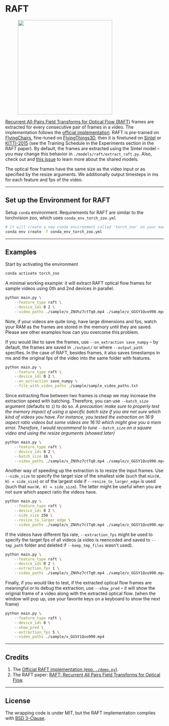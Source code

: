# RAFT
<figure>
  <img src="../../_assets/raft.png" width="300" />
</figure>

[Recurrent All-Pairs Field Transforms for Optical Flow (RAFT)](https://arxiv.org/abs/2003.12039) frames are extracted for every consecutive pair of frames in a video. The implementation follows the [official implementation](https://github.com/princeton-vl/RAFT/tree/25eb2ac723c36865c636c9d1f497af8023981868). RAFT is pre-trained on [FlyingChairs](https://lmb.informatik.uni-freiburg.de/resources/datasets/FlyingChairs.en.html), fine-tuned on [FlyingThings3D](https://lmb.informatik.uni-freiburg.de/resources/datasets/SceneFlowDatasets.en.html), then it is finetuned on [Sintel](http://sintel.is.tue.mpg.de/) or [KITTI-2015](http://www.cvlibs.net/datasets/kitti/eval_scene_flow.php?benchmark=flow) (see the Training Schedule in the Experiments section in the RAFT paper). By default, the frames are extracted using the Sintel model – you may change this behavior in `./models/raft/extract_raft.py`. Also, check out  and [this issue](https://github.com/princeton-vl/RAFT/issues/37) to learn more about the shared models.

The optical flow frames have the same size as the video input or as specified by the resize arguments. We additionally output timesteps in ms for each feature and fps of the video.

---

## Set up the Environment for RAFT
Setup `conda` environment. Requirements for RAFT are similar to the torchvision zoo, which uses `conda_env_torch_zoo.yml`
```bash
# it will create a new conda environment called 'torch_zoo' on your machine
conda env create -f conda_env_torch_zoo.yml
```

---

## Examples
Start by activating the environment
```bash
conda activate torch_zoo
```

A minimal working example:
it will extract RAFT optical flow frames for sample videos using 0th and 2nd devices in parallel.
```bash
python main.py \
    --feature_type raft \
    --device_ids 0 2 \
    --video_paths ./sample/v_ZNVhz7ctTq0.mp4 ./sample/v_GGSY1Qvo990.mp4
```
Note, if your videos are quite long, have large dimensions and fps, watch your RAM as the frames are stored in the memory until they are saved. Please see other examples how can you overcome this problem.

If you would like to save the frames, use `--on_extraction save_numpy` – by default, the frames are saved in `./output/` or where `--output_path` specifies. In the case of RAFT, besides frames, it also saves timestamps in ms and the original fps of the video into the same folder with features.
```bash
python main.py \
    --feature_type raft \
    --device_ids 0 2 \
    --on_extraction save_numpy \
    --file_with_video_paths ./sample/sample_video_paths.txt
```
Since extracting flow between two frames is cheap we may increase the extraction speed with batching. Therefore, you can use `--batch_size` argument (defaults to `1`) to do so. _A precaution: make sure to properly test the memory impact of using a specific batch size if you are not sure which kind of videos you have. For instance, you tested the extraction on 16:9 aspect ratio videos but some videos are 16:10 which might give you a mem error. Therefore, I would recommend to tune `--batch_size` on a square video and using the resize arguments (showed later)_
```bash
python main.py \
    --feature_type raft \
    --device_ids 0 2 \
    --batch_size 16 \
    --video_paths ./sample/v_ZNVhz7ctTq0.mp4 ./sample/v_GGSY1Qvo990.mp4
```
Another way of speeding up the extraction is to resize the input frames. Use `--side_size` to specify the target size of the smallest side (such that `min(W, H) = side_size`) or of the largest side if `--resize_to_larger_edge` is used (such that `max(W, H) = side_size`). The latter might be useful when you are not sure which aspect ratio the videos have.
```bash
python main.py \
    --feature_type raft \
    --device_ids 0 2 \
    --side_size 256 \
    --resize_to_larger_edge \
    --video_paths ./sample/v_ZNVhz7ctTq0.mp4 ./sample/v_GGSY1Qvo990.mp4
```
If the videos have different fps rate, `--extraction_fps` might be used to specify the target fps of all videos (a video is reencoded and saved to `--tmp_path` folder and deleted if `--keep_tmp_files` wasn't used).
```bash
python main.py \
    --feature_type raft \
    --device_ids 0 2 \
    --extraction_fps 1 \
    --video_paths ./sample/v_ZNVhz7ctTq0.mp4 ./sample/v_GGSY1Qvo990.mp4
```
Finally, if you would like to test, if the extracted optical flow frames are meaningful or to debug the extraction, use `--show_pred` – it will show the original frame of a video along with the extracted optical flow. (when the window will pop up, use your favorite keys on a keyboard to show the next frame)
```bash
python main.py \
    --feature_type raft \
    --device_ids 0 \
    --show_pred \
    --extraction_fps 5 \
    --video_paths ./sample/v_GGSY1Qvo990.mp4
```

---

## Credits
1. The [Official RAFT implementation (esp. `./demo.py`)](https://github.com/princeton-vl/RAFT/tree/25eb2ac723c36865c636c9d1f497af8023981868).
2. The RAFT paper: [RAFT: Recurrent All Pairs Field Transforms for Optical Flow](https://arxiv.org/abs/2003.12039).

---

## License
The wrapping code is under MIT, but the RAFT implementation complies with [BSD 3-Clause](https://github.com/princeton-vl/RAFT/blob/25eb2ac723c36865c636c9d1f497af8023981868/LICENSE).
